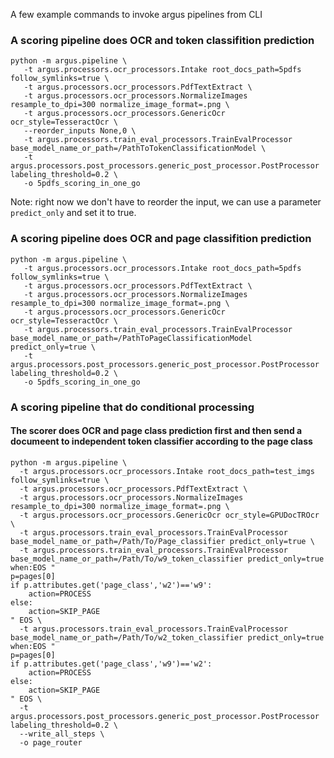 
A few example commands to invoke argus pipelines from CLI


### A scoring pipeline does OCR and token classifition prediction
```
python -m argus.pipeline \
   -t argus.processors.ocr_processors.Intake root_docs_path=5pdfs follow_symlinks=true \
   -t argus.processors.ocr_processors.PdfTextExtract \
   -t argus.processors.ocr_processors.NormalizeImages resample_to_dpi=300 normalize_image_format=.png \
   -t argus.processors.ocr_processors.GenericOcr ocr_style=TesseractOcr \
   --reorder_inputs None,0 \
   -t argus.processors.train_eval_processors.TrainEvalProcessor base_model_name_or_path=/PathToTokenClassificationModel \
   -t argus.processors.post_processors.generic_post_processor.PostProcessor labeling_threshold=0.2 \
   -o 5pdfs_scoring_in_one_go
```

Note: right now we don't have to reorder the input, we can use a parameter `predict_only` and set it to true.

### A scoring pipeline does OCR and page classifition prediction
```
python -m argus.pipeline \
   -t argus.processors.ocr_processors.Intake root_docs_path=5pdfs follow_symlinks=true \
   -t argus.processors.ocr_processors.PdfTextExtract \
   -t argus.processors.ocr_processors.NormalizeImages resample_to_dpi=300 normalize_image_format=.png \
   -t argus.processors.ocr_processors.GenericOcr ocr_style=TesseractOcr \
   -t argus.processors.train_eval_processors.TrainEvalProcessor base_model_name_or_path=/PathToPageClassificationModel predict_only=true \
   -t argus.processors.post_processors.generic_post_processor.PostProcessor labeling_threshold=0.2 \
   -o 5pdfs_scoring_in_one_go
```

### A scoring pipeline that do conditional processing
#### The scorer does OCR and page class prediction first and then send a documeent to independent token classifier according to the page class
```
python -m argus.pipeline \
  -t argus.processors.ocr_processors.Intake root_docs_path=test_imgs follow_symlinks=true \
  -t argus.processors.ocr_processors.PdfTextExtract \
  -t argus.processors.ocr_processors.NormalizeImages resample_to_dpi=300 normalize_image_format=.png \
  -t argus.processors.ocr_processors.GenericOcr ocr_style=GPUDocTROcr \
  -t argus.processors.train_eval_processors.TrainEvalProcessor base_model_name_or_path=/Path/To/Page_classifier predict_only=true \
  -t argus.processors.train_eval_processors.TrainEvalProcessor base_model_name_or_path=/Path/To/w9_token_classifier predict_only=true when:EOS "
p=pages[0]
if p.attributes.get('page_class','w2')=='w9':
    action=PROCESS
else:
    action=SKIP_PAGE
" EOS \
  -t argus.processors.train_eval_processors.TrainEvalProcessor base_model_name_or_path=/Path/To/w2_token_classifier predict_only=true when:EOS "
p=pages[0]
if p.attributes.get('page_class','w9')=='w2':
    action=PROCESS
else:
    action=SKIP_PAGE
" EOS \
  -t argus.processors.post_processors.generic_post_processor.PostProcessor labeling_threshold=0.2 \
  --write_all_steps \
  -o page_router
```

